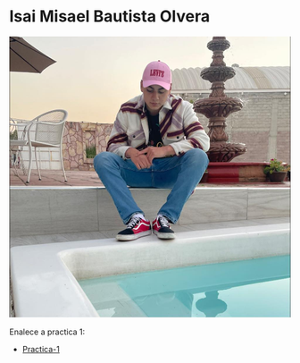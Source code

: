 # Isai Misael Bautista Olvera 

![Foto Personal](./Foto%20Misael.jpg)

Enalece a practica 1:
- [Practica-1](./practica-1.md)